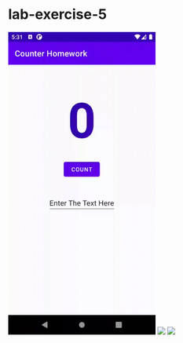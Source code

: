 # lab-exercise-5
<img width="300" src = "LAB5/Counter.homework/counterhomework.gif"/>
<img width="300" src = "LAB5/Shoppinglist/shoppinglist.gif"/>
<img width="300" src = "LAB5/Twoactivitystate/twoactivitystate.gif"/>
